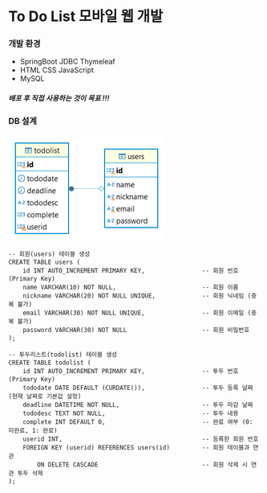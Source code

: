 # To Do List 모바일 웹 개발

### 개발 환경
- SpringBoot JDBC Thymeleaf
- HTML CSS JavaScript
- MySQL

##### 배포 후 직접 사용하는 것이 목표 !!!

### DB 설계
![엔티티](https://github.com/khr316/todolist/blob/main/DB%EC%84%A4%EA%B3%84.PNG)
```
-- 회원(users) 테이블 생성
CREATE TABLE users (
    id INT AUTO_INCREMENT PRIMARY KEY,                -- 회원 번호 (Primary Key)
    name VARCHAR(10) NOT NULL,                        -- 회원 이름
    nickname VARCHAR(20) NOT NULL UNIQUE,             -- 회원 닉네임 (중복 불가)
    email VARCHAR(30) NOT NULL UNIQUE,                -- 회원 이메일 (중복 불가)
    password VARCHAR(30) NOT NULL                     -- 회원 비밀번호
);

-- 투두리스트(todolist) 테이블 생성
CREATE TABLE todolist (
    id INT AUTO_INCREMENT PRIMARY KEY,                -- 투두 번호 (Primary Key)
    tododate DATE DEFAULT (CURDATE()),                -- 투두 등록 날짜 (현재 날짜로 기본값 설정)
    deadline DATETIME NOT NULL,                       -- 투두 마감 날짜
    tododesc TEXT NOT NULL,                           -- 투두 내용
    complete INT DEFAULT 0,                           -- 완료 여부 (0: 미완료, 1: 완료)
    userid INT,                                       -- 등록한 회원 번호
    FOREIGN KEY (userid) REFERENCES users(id)         -- 회원 테이블과 연관
        ON DELETE CASCADE                             -- 회원 삭제 시 연관 투두 삭제
);

```
